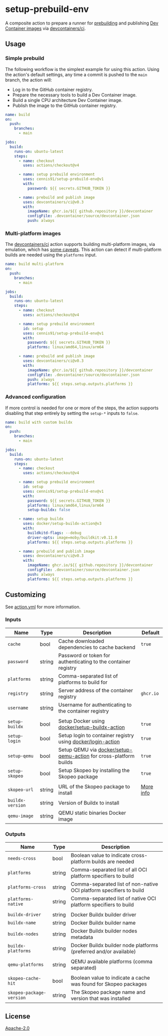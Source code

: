 # setup-prebuild-env

A composite action to prepare a runner for [prebuilding](https://containers.dev/guide/prebuild) and publishing [Dev Container images](https://containers.dev/) via [devcontainers/ci](https://github.com/devcontainers/ci).

## Usage

### Simple prebuild

The following workflow is the simplest example for using this action. Using the action's default settings, any time a commit is pushed to the `main` branch, the action will:
- Log in to the GitHub container registry.
- Prepare the necessary tools to build a Dev Container image.
- Build a single CPU architecture Dev Container image.
- Publish the image to the GitHub container registry.

```yaml
name: build
on:
  push:
    branches:
      - main

jobs:
  build:
    runs-on: ubuntu-latest
    steps:
      - name: checkout
        uses: actions/checkout@v4

      - name: setup prebuild environment
        uses: cennis91/setup-prebuild-env@v1
        with:
          password: ${{ secrets.GITHUB_TOKEN }}

      - name: prebuild and publish image
        uses: devcontainers/ci@v0.3
        with:
          imageName: ghcr.io/${{ github.repository }}/devcontainer
          configFile: .devcontainer/source/devcontainer.json
          push: always
```

### Multi-platform images

The [devcontainers/ci](https://github.com/devcontainers/ci) action supports building multi-platform images, via emulation, which has [some caveats](https://github.com/devcontainers/ci/blob/main/docs/multi-platform-builds.md). This action can detect if multi-platform builds are needed using the `platforms` input.

```yaml
name: build multi-platform
on:
  push:
    branches:
      - main

jobs:
  build:
    runs-on: ubuntu-latest
    steps:
      - name: checkout
        uses: actions/checkout@v4

      - name: setup prebuild environment
        id: setup
        uses: cennis91/setup-prebuild-env@v1
        with:
          password: ${{ secrets.GITHUB_TOKEN }}
          platforms: linux/amd64,linux/arm64

      - name: prebuild and publish image
        uses: devcontainers/ci@v0.3
        with:
          imageName: ghcr.io/${{ github.repository }}/devcontainer
          configFile: .devcontainer/source/devcontainer.json
          push: always
          platforms: ${{ steps.setup.outputs.platforms }}
```

### Advanced configuration

If more control is needed for one or more of the steps, the action supports disabling that step entirely by setting the `setup-*` inputs to `false`.

```yaml
name: build with custom buildx
on:
  push:
    branches:
      - main

jobs:
  build:
    runs-on: ubuntu-latest
    steps:
      - name: checkout
        uses: actions/checkout@v4

      - name: setup prebuild environment
        id: setup
        uses: cennis91/setup-prebuild-env@v1
        with:
          password: ${{ secrets.GITHUB_TOKEN }}
          platforms: linux/amd64,linux/arm64
          setup-buildx: false

      - name: setup buildx
        uses: docker/setup-buildx-action@v3
        with:
          buildkitd-flags: --debug
          driver-opts: image=moby/buildkit:v0.11.0
          platforms: ${{ steps.setup.outputs.platforms }}

      - name: prebuild and publish image
        uses: devcontainers/ci@v0.3
        with:
          imageName: ghcr.io/${{ github.repository }}/devcontainer
          configFile: .devcontainer/source/devcontainer.json
          push: always
          platforms: ${{ steps.setup.outputs.platforms }}
```

## Customizing

See [action.yml](action.yml) for more information.

### Inputs

| Name | Type | Description | Default |
|------|------|-------------|---------|
| `cache` | bool | Cache downloaded dependencies to cache backend | `true` |
| `password` | string | Password or token for authenticating to the container registry | |
| `platforms` | string | Comma-separated list of platforms to build for | |
| `registry` | string | Server address of the container registry | `ghcr.io` |
| `username` | string | Username for authenticating to the container registry | |
| | | |
| `setup-buildx` | bool | Setup Docker using [docker/setup-buildx-action](https://github.com/docker/setup-buildx-action) | `true` |
| `setup-login` | bool | Setup login to container registry using [docker/login-action](https://github.com/docker/login-action) | `true` |
| `setup-qemu` | bool | Setup QEMU via [docker/setup-qemu-action](https://github.com/docker/setup-qemu-action) for cross-platform builds | `true` |
| `setup-skopeo` | bool | Setup Skopeo by installing the Skopeo package | `true` |
| | | |
| `skopeo-url` | string | URL of the Skopeo package to install | [More info](https://github.com/devcontainers/ci/issues/191#issuecomment-1532014769) |
| `buildx-version` | string | Version of Buildx to install | |
| `qemu-image` | string | QEMU static binaries Docker image | |

### Outputs

| Name | Type | Description |
|------|------|-------------|
| `needs-cross` | bool | Boolean value to indicate cross-platform builds are needed |
| `platforms` | string | Comma-separated list of all OCI platform specifiers to build |
| `platforms-cross` | string | Comma-separated list of non-native OCI platform specifiers to build |
| `platforms-native` | string | Comma-separated list of native OCI platform specifiers to build |
| | | |
| `buildx-driver` | string | Docker Buildx builder driver |
| `buildx-name` | string | Docker Buildx builder name |
| `buildx-nodes` | string | Docker Buildx builder nodes metadata |
| `buildx-platforms` | string | Docker Buildx builder node platforms (preferred and/or available) |
| | | |
| `qemu-platforms` | string | QEMU available platforms (comma separated) |
| | | |
| `skopeo-cache-hit` | bool | Boolean value to indicate a cache was found for Skopeo packages |
| `skopeo-package-version` | string | The Skopeo package name and version that was installed |

## License

[Apache-2.0](LICENSE)
